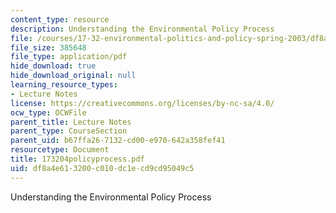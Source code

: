 ```yaml
---
content_type: resource
description: Understanding the Environmental Policy Process
file: /courses/17-32-environmental-politics-and-policy-spring-2003/df8a4e613200c010dc1ecd9cd95049c5_173204policyprocess.pdf
file_size: 385648
file_type: application/pdf
hide_download: true
hide_download_original: null
learning_resource_types:
- Lecture Notes
license: https://creativecommons.org/licenses/by-nc-sa/4.0/
ocw_type: OCWFile
parent_title: Lecture Notes
parent_type: CourseSection
parent_uid: b67ffa26-7132-cd00-e970-642a358fef41
resourcetype: Document
title: 173204policyprocess.pdf
uid: df8a4e61-3200-c010-dc1e-cd9cd95049c5
---
```

Understanding the Environmental Policy Process